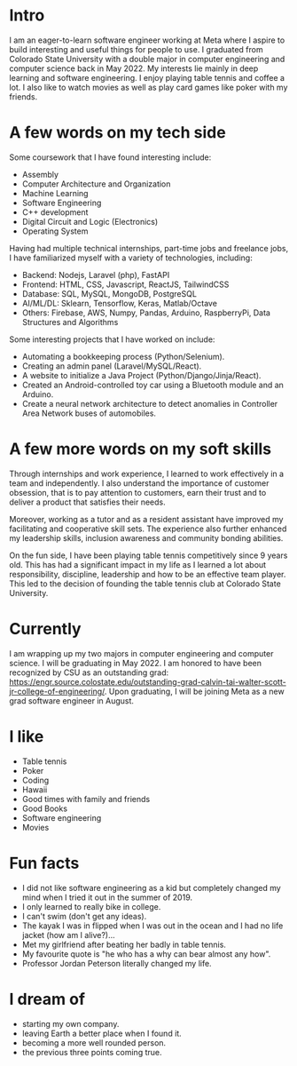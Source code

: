 # Intro

I am an eager-to-learn software engineer working at Meta where I aspire to build interesting and useful things for people to use. I graduated from Colorado State University with a
double major in computer engineering and computer science back in May 2022. My interests lie mainly in deep learning and software engineering. I enjoy playing table tennis and coffee
a lot. I also like to watch movies as well as play card games like poker with my friends.

# A few words on my tech side

Some coursework that I have found interesting include:

- Assembly
- Computer Architecture and Organization
- Machine Learning
- Software Engineering
- C++ development
- Digital Circuit and Logic (Electronics)
- Operating System

Having had multiple technical internships, part-time jobs and freelance jobs, I have familiarized myself with a variety of technologies, including:

- Backend: Nodejs, Laravel (php), FastAPI
- Frontend: HTML, CSS, Javascript, ReactJS, TailwindCSS
- Database: SQL, MySQL, MongoDB, PostgreSQL
- AI/ML/DL: Sklearn, Tensorflow, Keras, Matlab/Octave
- Others: Firebase, AWS, Numpy, Pandas, Arduino, RaspberryPi, Data Structures and Algorithms

Some interesting projects that I have worked on include:

- Automating a bookkeeping process (Python/Selenium).
- Creating an admin panel (Laravel/MySQL/React).
- A website to initialize a Java Project (Python/Django/Jinja/React).
- Created an Android-controlled toy car using a Bluetooth module and an Arduino.
- Create a neural network architecture to detect anomalies in Controller Area Network buses of automobiles.

# A few more words on my soft skills

Through internships and work experience, I learned to work effectively in a team and independently. I also understand the importance of customer obsession, that is to pay attention to customers, earn their trust and to deliver a product that satisfies their needs.

Moreover, working as a tutor and as a resident assistant have improved my facilitating and cooperative skill sets. The experience also further enhanced my leadership skills, inclusion awareness and community bonding abilities.

On the fun side, I have been playing table tennis competitively since 9 years old. This has had a significant impact in my life as I learned a lot about responsibility, discipline, leadership and how to be an effective team player. This led to the decision of founding the table tennis club at Colorado State University.

# Currently

I am wrapping up my two majors in computer engineering and computer science. I will be graduating in May 2022. I am honored to have been recognized by CSU as an outstanding grad:
https://engr.source.colostate.edu/outstanding-grad-calvin-tai-walter-scott-jr-college-of-engineering/. Upon graduating, I will be joining Meta as a new grad software engineer in August.

# I like

- Table tennis
- Poker
- Coding
- Hawaii
- Good times with family and friends
- Good Books
- Software engineering
- Movies

# Fun facts

- I did not like software engineering as a kid but completely changed my mind when I tried it out in the summer of 2019.
- I only learned to really bike in college.
- I can't swim (don't get any ideas).
- The kayak I was in flipped when I was out in the ocean and I had no life jacket (how am I alive?)...
- Met my girlfriend after beating her badly in table tennis.
- My favourite quote is "he who has a why can bear almost any how".
- Professor Jordan Peterson literally changed my life.

# I dream of

- starting my own company.
- leaving Earth a better place when I found it.
- becoming a more well rounded person.
- the previous three points coming true.
